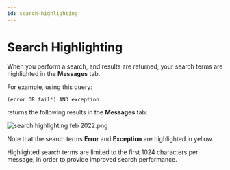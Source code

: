 ```yaml
---
id: search-highlighting
---
```


# Search Highlighting

When you perform a search, and results are returned, your search terms are highlighted in the **Messages** tab.

For example, using this query:

```
(error OR fail*) AND exception
```

returns the following results in the **Messages** tab:

![search highlighting feb 2022.png](/img/search/get-started-search/search-page/search-highlighting.png)

Note that the search terms **Error** and **Exception** are highlighted in yellow.

Highlighted search terms are limited to the first 1024 characters per message, in order to provide improved search performance.

